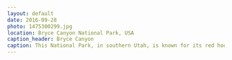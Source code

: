 ```yaml
---
layout: default
date: 2016-09-28
photo: 1475300299.jpg
location: Bryce Canyon National Park, USA
caption_header: Bryce Canyon
caption: This National Park, in southern Utah, is known for its red hoodoos. Those spires are rocks shaped by ice and water over the last million years.
---
```

